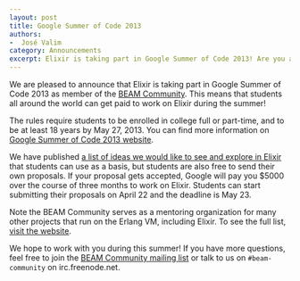 ```yaml
---
layout: post
title: Google Summer of Code 2013
authors:
-  José Valim
category: Announcements
excerpt: Elixir is taking part in Google Summer of Code 2013! Are you a student? Join us!
---
```


We are pleased to announce that Elixir is taking part in Google Summer of Code 2013
as member of the [BEAM Community](http://beamcommunity.github.io). This means that
students all around the world can get paid to work on Elixir during the summer!

The rules require students to be enrolled in college full or part-time, and to be
at least 18 years by May 27, 2013. You can find more information on
[Google Summer of Code 2013 website](http://www.google-melange.com/gsoc/homepage/google/gsoc2013).

We have published [a list of ideas we would like to see and explore in Elixir](https://github.com/beamcommunity/beamcommunity.github.com/wiki/Project:-Elixir)
that students can use as a basis, but students are also free to send their own
proposals. If your proposal gets accepted, Google will pay you $5000 over the
course of three months to work on Elixir. Students can start submitting their
proposals on April 22 and the deadline is May 23.

Note the BEAM Community serves as a mentoring organization for many other projects
that run on the Erlang VM, including Elixir. To see the full list, [visit the website](http://beamcommunity.github.io).

We hope to work with you during this summer! If you have more questions, feel free
to join the [BEAM Community mailing list](https://groups.google.com/d/forum/beam-community)
or talk to us on `#beam-community` on irc.freenode.net.
